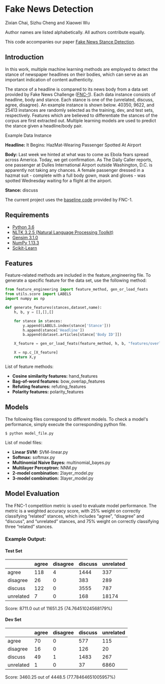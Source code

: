 # Fake News Detection
Zixian Chai, Sizhu Cheng and Xiaowei Wu 

Author names are listed alphabetically. All authors contribute equally. 

This code accompanies our paper [Fake News Stance Detection](/fakenews.pdf).

## Introduction

In this work, multiple machine learning methods are employed to detect the stance of newspaper headlines 
on their bodies, which can serve as an important indication of content authenticity. 

The stance of a headline is compared to its news body from a data set provided 
by Fake News Challenge ([FNC-1](http://www.fakenewschallenge.org)). Each data instance consists of headline, body and
stance. Each stance is one of the {unrelated, discuss, agree, disagree}. 
An example instance is shown below. 40350, 9622, and 25413 instances are randomly
 selected as the training, dev, and test sets, respectively. 
 Features which are believed to differentiate the stances of the corpus are 
 first extracted out. Multiple learning models are used to predict the 
 stance given a headline/body pair.

Example Data Instance

**Headline:** It Begins: HazMat-Wearing Passenger Spotted At Airport

**Body:** 
Last week we hinted at what was to come as Ebola fears spread across America. Today, we get confirmation. As The Daily Caller reports, one passenger at Dulles International Airport outside Washington, D.C. is apparently not taking any chances. A female passenger dressed in a hazmat suit - complete with a full body gown, mask and gloves - was spotted Wednesday waiting for a flight at the airport.

**Stance:** discuss

The current project uses the [baseline code](https://github.com/FakeNewsChallenge/fnc-1-baseline) provided by FNC-1. 

## Requirements
- [Python 3.6](https://www.python.org/downloads/)
- [NLTK 3.2.5 (Natural Language Processing Toolkit)](http://www.nltk.org)
- [Gensim 3.1.0](https://radimrehurek.com/gensim/)
- [NumPy 1.13.3](http://www.numpy.org)
- [Scikit-Learn](http://scikit-learn.org/stable/)
## Features
Feature-related methods are included in the feature_engineering file. To generate a specific feature for the data set, use the following method:
```python
from feature_engineering import feature_method, gen_or_load_feats
from utils.score import LABELS
import numpy as np

def generate_features(stances,dataset,name):
    h, b, y = [],[],[]

    for stance in stances:
        y.append(LABELS.index(stance['Stance']))
        h.append(stance['Headline'])
        b.append(dataset.articles[stance['Body ID']])

    X_feature = gen_or_load_feats(feature_method, h, b, "features/overlap."+name+".npy")

    X = np.c_[X_feature]
    return X,y
```
List of feature methods:

- **Cosine similarity features:** hand_features
- **Bag-of-word features:** bow_overlap_features
- **Refuting features:** refuting_features
- **Polarity features:** polarity_features

## Models
The following files correspond to different models. To check a model's performance, simply execute the corresponding python file. 
```
$ python model_file.py
```
List of model files:
- **Linear SVM:** SVM-linear.py
- **Softmax:** softmax.py
- **Multinomial Naive Bayes:** multinomial_bayes.py
- **Multilayer Perceptron:** NNM.py
- **2-model combination:** 2layer_model.py
- **3-model combination:** 3layer_model.py

## Model Evaluation
The FNC-1 competition metric is used to evaluate model performance. The metric 
is a weighted accuracy score, with 25% weight on correctly classifying “related”
 stances, which includes “agree”, “disagree” and “discuss”,  and “unrelated” 
 stances,  and 75% weight on correctly classifying three “related” stances. 

### Example Output:
#### Test Set

|               | agree         | disagree      | discuss       | unrelated     |
|-----------    |-------        |----------     |---------      |-----------    |
|   agree       |    118        |     4         |   1444        |   337         |
| disagree      |    26         |     0         |   383         |   289         |
|  discuss      |    122        |     0         |   3555        |   787         |
| unrelated     |    7          |     0         |   168         |   18174       |

Score: 8711.0 out of 11651.25	(74.76451024568179%)


#### Dev Set

|               | agree         | disagree      | discuss       | unrelated     |
|-----------    |-------        |----------     |---------      |-----------    |
|   agree       |    70         |     0         |    577        |    115         |
| disagree      |    16         |     0         |    126        |    20         |
|  discuss      |    49         |     1         |   1483        |    267        |
| unrelated     |     1         |     0         |    37         |   6860        |

Score: 3460.25 out of 4448.5	(77.78464651005957%)
